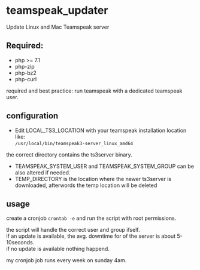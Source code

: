 # teamspeak_updater
Update Linux and Mac Teamspeak server

## Required:
* php >= 7.1
* php-zip
* php-bz2
* php-curl

required and best practice: run teamspeak with a dedicated teamspeak user.   

## configuration

* Edit LOCAL_TS3_LOCATION with your teamspeak installation location like:    
``` /usr/local/bin/teamspeak3-server_linux_amd64 ```

the correct directory contains the ts3server binary.
* TEAMSPEAK_SYSTEM_USER and TEAMSPEAK_SYSTEM_GROUP can be also altered if needed.
* TEMP_DIRECTORY is the location where the newer ts3server is downloaded, afterwords the temp location will be deleted 


## usage 

create a cronjob ``` crontab -e ``` and run the script with root permissions.

the script will handle the correct user and group ifself.   
if an update is available, the avg. downtime for of the server is about 5-10seconds.    
if no update is available nothing happend.     

my cronjob job runs every week on sunday 4am.
